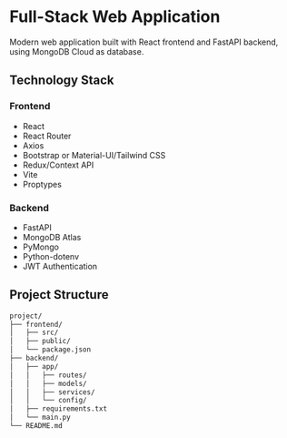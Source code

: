 # Full-Stack Web Application

Modern web application built with React frontend and FastAPI backend, using MongoDB Cloud as database.

## Technology Stack

### Frontend

- React
- React Router
- Axios
- Bootstrap or Material-UI/Tailwind CSS
- Redux/Context API
- Vite
- Proptypes

### Backend

- FastAPI
- MongoDB Atlas
- PyMongo
- Python-dotenv
- JWT Authentication

## Project Structure

```bash
project/
├── frontend/
│   ├── src/
│   ├── public/
│   └── package.json
├── backend/
│   ├── app/
│   │   ├── routes/
│   │   ├── models/
│   │   ├── services/
│   │   └── config/
│   ├── requirements.txt
│   └── main.py
└── README.md
```
